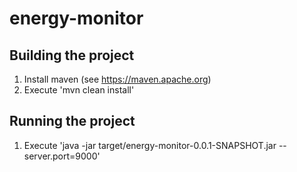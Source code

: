 energy-monitor
==============

## Building the project

1. Install maven (see https://maven.apache.org)
2. Execute 'mvn clean install'

## Running the project

1. Execute 'java -jar target/energy-monitor-0.0.1-SNAPSHOT.jar --server.port=9000'
